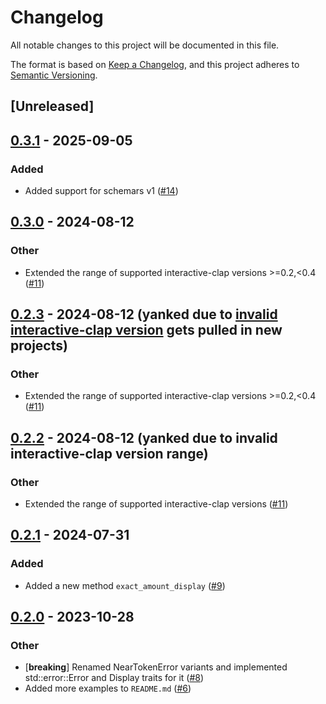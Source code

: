 # Changelog

All notable changes to this project will be documented in this file.

The format is based on [Keep a Changelog](https://keepachangelog.com/en/1.0.0/),
and this project adheres to [Semantic Versioning](https://semver.org/spec/v2.0.0.html).

## [Unreleased]

## [0.3.1](https://github.com/near/near-token-rs/compare/v0.3.0...v0.3.1) - 2025-09-05

### Added

- Added support for schemars v1 ([#14](https://github.com/near/near-token-rs/pull/14))

## [0.3.0](https://github.com/near/near-token-rs/compare/v0.2.1...v0.3.0) - 2024-08-12

### Other
- Extended the range of supported interactive-clap versions >=0.2,<0.4 ([#11](https://github.com/near/near-token-rs/pull/11))

## [0.2.3](https://github.com/near/near-token-rs/compare/v0.2.1...v0.2.3) - 2024-08-12 (yanked due to [invalid interactive-clap version](https://users.rust-lang.org/t/cargo-duplicating-dependency-when-it-seems-like-it-shouldnt-be/87883/6) gets pulled in new projects)

### Other
- Extended the range of supported interactive-clap versions >=0.2,<0.4 ([#11](https://github.com/near/near-token-rs/pull/11))

## [0.2.2](https://github.com/near/near-token-rs/compare/v0.2.1...v0.2.2) - 2024-08-12 (yanked due to invalid interactive-clap version range)

### Other
- Extended the range of supported interactive-clap versions ([#11](https://github.com/near/near-token-rs/pull/11))

## [0.2.1](https://github.com/near/near-token-rs/compare/v0.2.0...v0.2.1) - 2024-07-31

### Added
- Added a new method `exact_amount_display` ([#9](https://github.com/near/near-token-rs/pull/9))

## [0.2.0](https://github.com/near/near-token-rs/compare/v0.1.0...v0.2.0) - 2023-10-28

### Other
- [**breaking**] Renamed NearTokenError variants and implemented std::error::Error and Display traits for it ([#8](https://github.com/near/near-token-rs/pull/8))
- Added more examples to `README.md` ([#6](https://github.com/near/near-token-rs/pull/6))
